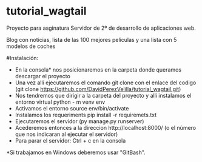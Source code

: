 # tutorial_wagtail

Proyecto para asginatura Servidor de 2º de desarrollo de aplicaciones web. 

Blog con noticias, lista de las 100 mejores peliculas y una lista con 5 modelos de coches

#Instalación:

- En la consola* nos posicionaremos en la carpeta donde queramos descargar el proyecto
- Una vez alli ejecutaremos el comando git clone con el enlace del codigo (git clone https://github.com/DavidPerezVelilla/tutorial_wagtail.git)
- Nos tendremos que dirigir a la carpeta del proyecto y alli instalamos el entorno virtual python - m venv env
- Activamos el entorno source env/bin/activate
- Instalamos los requeriments pip install -r requiremets.txt
- Ejecutaremos el servidor (py manage.py runserver)
- Acederemos entonces a la direccion http://localhost:8000/ (o el número que nos indicaran al ejecutar el servidor)
- Para parar el servidor: Ctrl + c en la consola

*Si trabajamos en Windows deberemos usar "GitBash".
